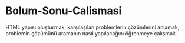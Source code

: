 # Bolum-Sonu-Calismasi
HTML yapısı oluşturmak, karşılaşılan problemlerin çözümlerini anlamak, problemin çözümünü aramanın nasıl yapılacağını öğrenmeye çalışmak.
